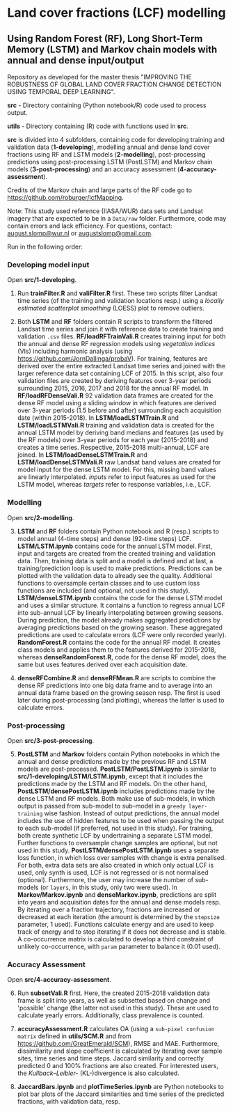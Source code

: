 # Land cover fractions (LCF) modelling 
## Using Random Forest (RF), Long Short-Term Memory (LSTM) and Markov chain models with annual and dense input/output

Repository as developed for the master thesis "IMPROVING THE ROBUSTNESS OF GLOBAL LAND COVER FRACTION CHANGE DETECTION USING TEMPORAL DEEP LEARNING".

**src** - Directory containing (Python notebook/R) code used to process output.

**utils** - Directory containing (R) code with functions used in **src**.

**src** is divided into 4 subfolders, containing code for developing training and validation data (**1-developing**), modelling annual and dense land cover fractions using RF and LSTM models (**2-modelling**), post-processing predictions using post-processing LSTM (PostLSTM) and Markov chain models (**3-post-processing**) and an accuracy assessment (**4-accuracy-assessment**).   

Credits of the Markov chain and large parts of the RF code go to https://github.com/roburger/lcfMapping.  

Note: This study used reference (IIASA/WUR) data sets and Landsat imagery that are expected to be in a ``Data/raw`` folder. Furthermore, code may contain errors and lack efficiency. For questions, contact: august.slomp@wur.nl or augustslomp@gmail.com.

Run in the following order:

### Developing model input

Open **src/1-developing**.

1. Run **trainFilter.R** and **valiFilter.R** first. These two scripts filter Landsat time series (of the training and validation locations resp.) using a *locally estimated scatterplot smoothing* (LOESS) plot to remove outliers.

2. Both **LSTM** and **RF** folders contain R scripts to transform the filtered Landsat time series and join it with reference data to create training and validation ``.csv`` files. **RF/loadRFTrainVali.R** creates training input for both the annual and dense RF regression models using *vegetation indices* (VIs) including harmonic analysis (using https://github.com/JornDallinga/probaV). For training, features are derived over the entire extracted Landsat time series and joined with the larger reference data set containing LCF of 2015. In this script, also four validation files are created by deriving features over 3-year periods surrounding 2015, 2016, 2017 and 2018 for the annual RF model. In **RF/loadRFDenseVali.R** 92 validation data frames are created for the dense RF model using a sliding window in which features are derived over 3-year periods (1.5 before and after) surrounding each acquisition date (within 2015-2018). In **LSTM/loadLSTMTrain.R** and **LSTM/loadLSTMVali.R** training and validation data is created for the annual LSTM model by deriving band medians and features (as used by the RF models) over 3-year periods for each year (2015-2018) and creates a time series. Respective, 2015-2018 multi-annual, LCF are joined. In **LSTM/loadDenseLSTMTrain.R** and **LSTM/loadDenseLSTMVali.R** raw Landsat band values are created for model input for the dense LSTM model. For this, missing band values are linearly interpolated. *inputs* refer to input features as used for the LSTM model, whereas *targets* refer to response variables, i.e., LCF.  

### Modelling

Open **src/2-modelling**.

3. **LSTM** and **RF** folders contain Python notebook and R (resp.) scripts to model annual (4-time steps) and dense (92-time steps) LCF. **LSTM/LSTM.ipynb** contains code for the annual LSTM model. First, input and targets are created from the created training and validation data. Then, training data is split and a model is defined and at last, a training/prediction loop is used to make predictions. Predictions can be plotted with the validation data to already see the quality. Additional functions to oversample certain classes and to use custom loss functions are included (and optional, not used in this study). **LSTM/denseLSTM.ipynb** contains the code for the dense LSTM model and uses a similar structure. It contains a function to regress annual LCF into sub-annual LCF by linearly interpolating between growing seasons. During prediction, the model already makes aggregated predictions by averaging predictions based on the growing season. These aggregated predictions are used to calculate errors (LCF were only recorded yearly). **RandomForest.R** contains the code for the annual RF model. It creates class models and applies them to the features derived for 2015-2018, whereas **denseRandomForest.R**, code for the dense RF model, does the same but uses features derived over each acquisition date. 

4. **denseRFCombine.R** and **denseRFMean.R** are scripts to combine the dense RF predictions into one big data frame and to average into an annual data frame based on the growing season resp. The first is used later during post-processing (and plotting), whereas the latter is used to calculate errors.

### Post-processing

Open **src/3-post-processing**.

5. **PostLSTM** and **Markov** folders contain Python notebooks in which the annual and dense predictions made by the previous RF and LSTM models are post-processed. **PostLSTM/PostLSTM.ipynb** is similar to **src/1-developing/LSTM/LSTM.ipynb**, except that it includes the predictions made by the LSTM and RF models. On the other hand, **PostLSTM/densePostLSTM.ipynb** includes predictions made by the dense LSTM and RF models. Both make use of sub-models, in which output is passed from sub-model to sub-model in a `greedy layer-training` wise fashion. Instead of output predictions, the annual model includes the use of hidden features to be used when passing the output to each sub-model (if preferred, not used in this study). For training, both create synthetic LCF by undertraining a separate LSTM model. Further functions to oversample change samples are optional, but not used in this study. **PostLSTM/densePostLSTM.ipynb** uses a separate loss function, in which loss over samples with change is extra penalised. For both, extra data sets are also created in which only actual LCF is used, only synth is used, LCF is not regressed or is not normalised (optional). Furthermore, the user may increase the number of sub-models (or `layers`, in this study, only two were used). In **Markov/Markov.ipynb** and **denseMarkov.ipynb**, predictions are split into years and acquisition dates for the annual and dense models resp. By iterating over a fraction trajectory, fractions are increased or decreased at each iteration (the amount is determined by the `stepsize` parameter, 1 used). Functions calculate energy and are used to keep track of energy and to stop iterating if it does not decrease and is stable. A co-occurrence matrix is calculated to develop a third constraint of unlikely co-occurrence, with `param` parameter to balance it (0.01 used).

### Accuracy Assessment

Open **src/4-accuracy-assessment**.

6. Run **subsetVali.R** first. Here, the created 2015-2018 validation data frame is split into years, as well as subsetted based on change and 'possible' change (the latter not used in this study). These are used to calculate yearly errors. Additionally, class prevalence is counted.

7. **accuracyAssessment.R** calculates OA (using a `sub-pixel confusion matrix` defined in **utils/SCM.R** and from https://github.com/GreatEmerald/SCM), RMSE and MAE. Furthermore, dissimilarity and slope coefficient is calculated by iterating over sample sites, time series and time steps. Jaccard similarity and correctly predicted 0 and 100% fractions are also created. For interested users, the *Kullback–Leibler-* (KL-)divergence is also calculated. 

8. **JaccardBars.ipynb** and **plotTimeSeries.ipynb** are Python notebooks to plot bar plots of the Jaccard similarities and time series of the predicted fractions, with validation data, resp.
